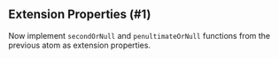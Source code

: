 ## Extension Properties (#1)

Now implement `secondOrNull` and `penultimateOrNull` functions 
from the previous atom as extension properties.